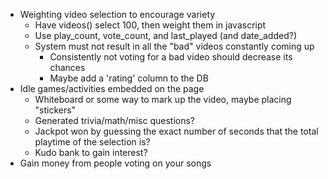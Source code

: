 - Weighting video selection to encourage variety
  - Have videos() select 100, then weight them in javascript
  - Use play_count, vote_count, and last_played (and date_added?)
  - System must not result in all the "bad" videos constantly coming up
    - Consistently not voting for a bad video should decrease its chances
    - Maybe add a 'rating' column to the DB
- Idle games/activities embedded on the page
  - Whiteboard or some way to mark up the video, maybe placing "stickers"
  - Generated trivia/math/misc questions?
  - Jackpot won by guessing the exact number of seconds that the total playtime of the selection is?
  - Kudo bank to gain interest?
- Gain money from people voting on your songs